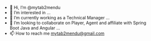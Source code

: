 - 👋 Hi, I’m @mytab2mendu
- 👀 I’m interested in ...
- 🌱 I’m currently working as a Technical Manager ...
- 💞️ I’m looking to collaborate on Player, Agent and affiliate with Spring Boot Java and Angular ...
- 📫 How to reach me mytab2mendu@gmail.com

<!---
mytab2mendu/mytab2mendu is a ✨ special ✨ repository because its `README.md` (this file) appears on your GitHub profile.
You can click the Preview link to take a look at your changes.
--->
